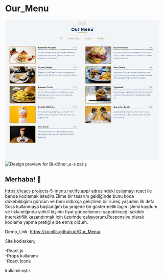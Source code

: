 # Our_Menu

![Design preview for Bi-döner_e-sipariş](./tasarımImage/windows.JPG)
![Design preview for Bi-döner_e-sipariş](./tasarımImage/mobil.JPG)


## Merhaba! 👋
https://react-projects-5-menu.netlify.app/ adresindeki çalışmayı react ile bende kodlamak istedim.Elime bir tasarım geldiğinde bunu koda dökebildiğimi gördüm ve beni oldukça geliştiren bir süreç yaşadım.İlk defa Scss kullanmaya başladığım bu projede bir göstermelik login işlemi koydum ve tıklandığında yetkili kişinin fiyat güncellemesi yapabileceği şekilde interaktiflik kazandırmak için üzerinde çalışıyorum.Responsive olarak kodlama yapma pretiği elde etmiş oldum.

Demo_Link: https://srcnllc.github.io/Our_Menu/

Site kodlarken;  

-React.js  
-Props kullanımı   
-React Icons 

kullanılmıştır.  
  
